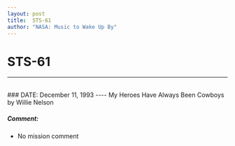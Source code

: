 ```yaml
---
layout: post
title:  STS-61
author: "NASA: Music to Wake Up By"
---
```


# STS-61
----
<br/>
### DATE: December 11, 1993
----
My Heroes Have Always Been Cowboys by Willie Nelson

##### Comment:
* No mission comment
